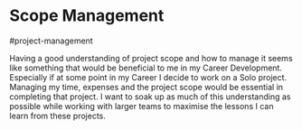 #  Scope Management

#project-management 

Having a good understanding of project scope and how to manage it seems like something that would be beneficial to me in my Career Development. Especially if at some point in my Career I decide to work on a Solo project. Managing my time, expenses and the project scope would be essential in completing that project. I want to soak up as much of this understanding as possible while working with larger teams to maximise the lessons I can learn from these projects.